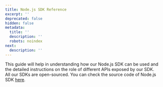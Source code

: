 ```yaml
---
title: Node.js SDK Reference
excerpt: ''
deprecated: false
hidden: false
metadata:
  title: ''
  description: ''
  robots: noindex
next:
  description: ''
---
```

This guide will help in understanding how our Node.js SDK can be used and the detailed instructions on the role of different APIs exposed by our SDK. All our SDKs are open-sourced. You can check the source code of Node.js SDK [here](https://github.com/wingify/vwo-node-sdk).